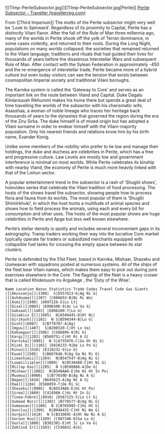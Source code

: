 
![[TImp-PeriteSubsector.jpg]][[TImp-PeriteSubsector.jpg|Perite]]
[Perite Subsector - Traveller (travellerrpg.com)](https://wiki.travellerrpg.com/Perite_Subsector)

From [[Third Imperium]]
The motto of the Perite subsector might very well be ‘Look to Spinward’. Regardless of its proximity to Capital, Perite has a distinctly Vilani flavor. After the fall of the Rule of Man three millennia ago, many of the worlds in Perite shook off the yolk of Terran dominance, in some cases violently, and returned to their roots. During the Long Night, populations on many worlds collapsed; the societies that remained returned to the Vilani language, traditions and rituals that had guided their lives for thousands of years before the disastrous Interstellar Wars and subsequent Rule of Man. After contact with the Sylean Federation in approximately -450 and the re-emergence of interstellar trade, Perite became more of a hybrid culture but even today visitors can see the tension that exists between cosmopolitan Imperial society and traditional Vilani boroughs.

The Karnika system is called the ‘Gateway to Core’ and serves as an important link on the route between Vland and Capital. Duke Dagalu Kiinlarsuush Rikhummi makes his home there but spends a great deal of time travelling the worlds of the subsector with his charismatic wife, Asasshaa, a woman of noble lineage who traces her heritage back thousands of years to the dynasties that governed the region during the era of the Ziru Sirka. The duke himself is of mixed origin but has adopted a Vilani surname in order to endear himself with the Vilani-majority population. Only his nearest friends and relations know him by his birth name, Evander Konig.

Unlike some members of the nobility who prefer to lie low and manage their holdings, the duke and duchess are celebrities in Perite, which has a free and progressive culture. Law Levels are mostly low and government interference is minimal on most worlds. While Perite celebrates its kinship with nearby Vland, the economy of Perite is much more heavily linked with that of the Lishun sector.

A popular entertainment trend in the subsector is a rash of ‘Shugilii shows’, holovideo series that celebrate the Vilani tradition of food processing. The hosts of the shows travel the subsector, showing people how to process flora and fauna from its worlds. The most popular of them is ‘Shugilii Shimiirkhuki’, in which the host hunts a multitude of animal species and shows how to field process the animals, using each and every bit for consumption and other uses. The hosts of the most popular shows are huge celebrities in Perite and Apge but less well known elsewhere.

Perite’s stellar density is spotty and includes several inconvenient gaps in its astrography. Tramp traders working their way into the lucrative Core market typically operate far traders or subsidized merchants equipped with collapsible fuel tanks for crossing the empty space between its star clusters.

Perite is defended by the 51st Fleet, based in Karnika, Mishaar, Shazeku and Uumeaxan with squadrons posted at numerous systems. All of the ships of the fleet bear Vilani names, which makes them easy to pick out during joint exercises elsewhere in the Core. The flagship of the fleet is a heavy cruiser that is called  Khidenuum iru Argukege , the ‘Duty of the Wise’.

```
Name Location Bases Statistics Trade Codes Travel Code Gas Giants
|[[Akussanja]]|1308|  S|D557613-6|Ag Ni G|
|[[Ashduuma]]|1307| |C88A653-B|Ni Ri Wa|
|[[Asmi]]|1508| |D697226-5|Lo Lt|
|[[Disal]]|0903| |E000300-9|As Lo Va G|
|[[Gakxaal]]|1403| |E896200-7|Lo G|
|[[Giiakiis E]]|1605|  N|A546445-D|Ht Ni|
|[[Girikash]]|1102|  N S|B594344-B|Lo G|
|[[Gish]]|0907|  S|B778787-A|Ag|
|[[Imguu]]|1407|  S|B200320-C|Ht Lo Va|
|[[Kakaaguur]]|1506| |C586896-8|Ri G|
|[[Kargi]]|1202| |B569751-C|Ht Ri A G|
|[[Karnika]]|0901|  N S|A755976-C|Ga Ht Hi G|
|[[Kiimi Di]]|1101| |D420233-9|De Lo Po G|
|[[Kinuu]]|1510| |E310232-9|Lo G|
|[[Kuum]]|1505|  S|B667646-9|Ag Ga Ni Ri G|
|[[Limashimii]]|1204|  N|B547547-B|Ag Ni G|
|[[Luumiiliiplen]]|1009|  N|B536488-C|Ht Ni G|
|[[Miilap Kas]]|1205|  N S|B590886-A|De G|
|[[Mishaar]]|1002|  N|B540AA8-E|De Hi Ht In Po|
|[[Muumuu]]|0906|  S|B77659D-B|Ag Ni A G|
|[[Nagan]]|1610| |B645623-A|Ag Ni A G|
|[[Rae]]|1104| |E580859-7|De Ri G|
|[[Shazeku]]|0905|  N|B553A88-E|Hi Ht Po|
|[[Sirma]]|1609| |C42498A-C|Hi Ht In G|
|[[Tinea-Fabre]]|0910| |D567225-5|Lo Lt G|
|[[Uumaad Nurir]]|1302| |B778577-B|Ag Ni G|
|[[Uumeaxan]]|1108|  N S|B765995-C|Hi Ht G|
|[[Uuniluu]]|1309|  N|B94A432-C|Ht Ni Wa G|
|[[Uurgin]]|1410|  N S|B31069C-A|Ht Na Ni A G|
|[[Uuruun Kuu]]|1109| |C987346-8|Ga Lo G|
|[[Uusla]]|1008| |B302301-E|Ht Ic Lo Va G|
|[[Zektind Ir]]|1503| |C536831-8|G|
